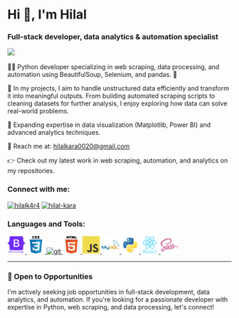 <h1 >Hi 👋, I'm Hilal</h1>
<h3 >Full-stack developer, data analytics & automation specialist</h3>

<img src="https://media.giphy.com/media/LMcB8XospGZO8UQq87/giphy.gif" width="350" style="max-width: 100%;">

<p>
👩‍💻 Python developer specializing in web scraping, data processing, and automation using BeautifulSoup, Selenium, and pandas. 🚀
</p>

<p>
🎯 In my projects, I aim to handle unstructured data efficiently and transform it into meaningful outputs. From building automated scraping scripts to cleaning datasets for further analysis, I enjoy exploring how data can solve real-world problems.
</p>

<p>
💃 Expanding expertise in data visualization (Matplotlib, Power BI) and advanced analytics techniques.
</p>

<p>
📧 Reach me at: <a href="mailto:hilalkara0020@gmail.com">hilalkara0020@gmail.com</a>
</p>
<p>
👉 Check out my latest work in web scraping, automation, and analytics on my repositories.
</p>



<h3 align="left">Connect with me:</h3>
<p align="left">
<a href="https://twitter.com/hilalk4r4" target="blank"><img align="center" src="https://upload.wikimedia.org/wikipedia/commons/thumb/c/ce/X_logo_2023.svg/300px-X_logo_2023.svg.png" alt="hilalk4r4" width="40" /></a>
<a href="https://linkedin.com/in/hilal-kara" target="blank"><img align="center" src="https://raw.githubusercontent.com/rahuldkjain/github-profile-readme-generator/master/src/images/icons/Social/linked-in-alt.svg" alt="hilal-kara" width="40" /></a>

</p>

<h3 align="left">Languages and Tools:</h3>
<p align="left">
<a href="https://getbootstrap.com" target="_blank" rel="noreferrer"> <img src="https://raw.githubusercontent.com/devicons/devicon/master/icons/bootstrap/bootstrap-plain-wordmark.svg" alt="bootstrap" width="40" height="40"/> </a>
<a href="https://www.w3schools.com/css/" target="_blank" rel="noreferrer"> <img src="https://raw.githubusercontent.com/devicons/devicon/master/icons/css3/css3-original-wordmark.svg" alt="css3" width="40" height="40"/> </a>
<a href="https://git-scm.com/" target="_blank" rel="noreferrer"> <img src="https://www.vectorlogo.zone/logos/git-scm/git-scm-icon.svg" alt="git" width="40" height="40"/> </a>
<a href="https://www.w3.org/html/" target="_blank" rel="noreferrer"> <img src="https://raw.githubusercontent.com/devicons/devicon/master/icons/html5/html5-original-wordmark.svg" alt="html5" width="40" height="40"/> </a>
<a href="https://developer.mozilla.org/en-US/docs/Web/JavaScript" target="_blank" rel="noreferrer"> <img src="https://raw.githubusercontent.com/devicons/devicon/master/icons/javascript/javascript-original.svg" alt="javascript" width="40" height="40"/> </a>
<a href="https://www.mysql.com/" target="_blank" rel="noreferrer"> <img src="https://raw.githubusercontent.com/devicons/devicon/master/icons/mysql/mysql-original-wordmark.svg" alt="mysql" width="40" height="40"/> </a>
<a href="https://www.python.org" target="_blank" rel="noreferrer"> <img src="https://raw.githubusercontent.com/devicons/devicon/master/icons/python/python-original.svg" alt="python" width="40" height="40"/> </a>
<a href="https://reactjs.org/" target="_blank" rel="noreferrer"> <img src="https://raw.githubusercontent.com/devicons/devicon/master/icons/react/react-original-wordmark.svg" alt="react" width="40" height="40"/> </a>
<a href="https://sass-lang.com" target="_blank" rel="noreferrer"> <img src="https://raw.githubusercontent.com/devicons/devicon/master/icons/sass/sass-original.svg" alt="sass" width="40" height="40"/> </a>
</p>

---

<h3>
💼 Open to Opportunities
</h3>
<p>
I'm actively seeking job opportunities in full-stack development, data analytics, and automation. If you're looking for a passionate developer with expertise in Python, web scraping, and data processing, let's connect!
</p>
